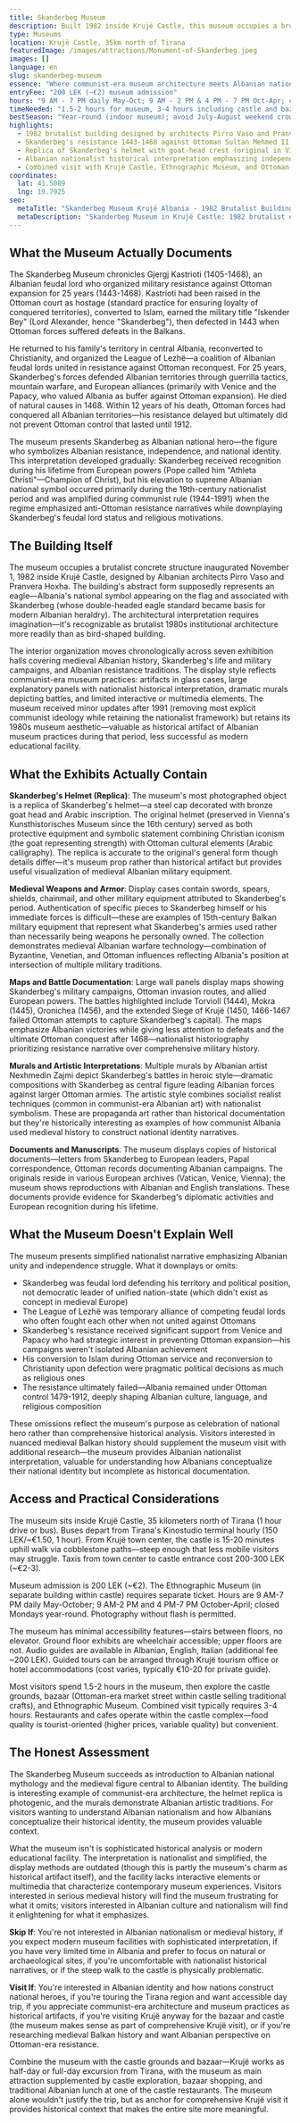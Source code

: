 ```yaml
---
title: Skanderbeg Museum
description: Built 1982 inside Krujë Castle, this museum occupies a brutalist concrete structure designed to resemble an eagle (Albania's national symbol), displaying artifacts and Albanian nationalist narrative about Gjergj Kastrioti Skanderbeg's 25-year resistance (1443-1468) against Ottoman expansion that ultimately failed after his death.
type: Museums
location: Krujë Castle, 35km north of Tirana
featuredImage: /images/attractions/Monument-of-Skanderbeg.jpeg
images: []
language: en
slug: skanderbeg-museum
essence: "Where communist-era museum architecture meets Albanian nationalist mythology about the medieval lord who delayed but didn't prevent Ottoman conquest"
entryFee: "200 LEK (~€2) museum admission"
hours: "9 AM - 7 PM daily May-Oct; 9 AM - 2 PM & 4 PM - 7 PM Oct-Apr; closed Mondays"
timeNeeded: "1.5-2 hours for museum, 3-4 hours including castle and bazaar"
bestSeason: "Year-round (indoor museum); avoid July-August weekend crowds"
highlights:
  - 1982 brutalist building designed by architects Pirro Vaso and Pranvera Hoxha as abstract eagle shape
  - Skanderbeg's resistance 1443-1468 against Ottoman Sultan Mehmed II (who conquered Constantinople 1453)
  - Replica of Skanderbeg's helmet with goat-head crest (original in Vienna)
  - Albanian nationalist historical interpretation emphasizing independence rather than feudal politics
  - Combined visit with Krujë Castle, Ethnographic Museum, and Ottoman-era bazaar
coordinates:
  lat: 41.5089
  lng: 19.7925
seo:
  metaTitle: "Skanderbeg Museum Krujë Albania - 1982 Brutalist Building Castle Complex"
  metaDescription: "Skanderbeg Museum in Krujë Castle: 1982 brutalist eagle-shaped building, 25-year resistance 1443-1468 artifacts, helmet replica. 500 LEK, 9-6 daily. 35km from Tirana."
---
```


## What the Museum Actually Documents

The Skanderbeg Museum chronicles Gjergj Kastrioti (1405-1468), an Albanian feudal lord who organized military resistance against Ottoman expansion for 25 years (1443-1468). Kastrioti had been raised in the Ottoman court as hostage (standard practice for ensuring loyalty of conquered territories), converted to Islam, earned the military title "Iskender Bey" (Lord Alexander, hence "Skanderbeg"), then defected in 1443 when Ottoman forces suffered defeats in the Balkans.

He returned to his family's territory in central Albania, reconverted to Christianity, and organized the League of Lezhë—a coalition of Albanian feudal lords united in resistance against Ottoman reconquest. For 25 years, Skanderbeg's forces defended Albanian territories through guerrilla tactics, mountain warfare, and European alliances (primarily with Venice and the Papacy, who valued Albania as buffer against Ottoman expansion). He died of natural causes in 1468. Within 12 years of his death, Ottoman forces had conquered all Albanian territories—his resistance delayed but ultimately did not prevent Ottoman control that lasted until 1912.

The museum presents Skanderbeg as Albanian national hero—the figure who symbolizes Albanian resistance, independence, and national identity. This interpretation developed gradually: Skanderbeg received recognition during his lifetime from European powers (Pope called him "Athleta Christi"—Champion of Christ), but his elevation to supreme Albanian national symbol occurred primarily during the 19th-century nationalist period and was amplified during communist rule (1944-1991) when the regime emphasized anti-Ottoman resistance narratives while downplaying Skanderbeg's feudal lord status and religious motivations.

## The Building Itself

The museum occupies a brutalist concrete structure inaugurated November 1, 1982 inside Krujë Castle, designed by Albanian architects Pirro Vaso and Pranvera Hoxha. The building's abstract form supposedly represents an eagle—Albania's national symbol appearing on the flag and associated with Skanderbeg (whose double-headed eagle standard became basis for modern Albanian heraldry). The architectural interpretation requires imagination—it's recognizable as brutalist 1980s institutional architecture more readily than as bird-shaped building.

The interior organization moves chronologically across seven exhibition halls covering medieval Albanian history, Skanderbeg's life and military campaigns, and Albanian resistance traditions. The display style reflects communist-era museum practices: artifacts in glass cases, large explanatory panels with nationalist historical interpretation, dramatic murals depicting battles, and limited interactive or multimedia elements. The museum received minor updates after 1991 (removing most explicit communist ideology while retaining the nationalist framework) but retains its 1980s museum aesthetic—valuable as historical artifact of Albanian museum practices during that period, less successful as modern educational facility.

## What the Exhibits Actually Contain

**Skanderbeg's Helmet (Replica)**: The museum's most photographed object is a replica of Skanderbeg's helmet—a steel cap decorated with bronze goat head and Arabic inscription. The original helmet (preserved in Vienna's Kunsthistorisches Museum since the 16th century) served as both protective equipment and symbolic statement combining Christian iconism (the goat representing strength) with Ottoman cultural elements (Arabic calligraphy). The replica is accurate to the original's general form though details differ—it's museum prop rather than historical artifact but provides useful visualization of medieval Albanian military equipment.

**Medieval Weapons and Armor**: Display cases contain swords, spears, shields, chainmail, and other military equipment attributed to Skanderbeg's period. Authentication of specific pieces to Skanderbeg himself or his immediate forces is difficult—these are examples of 15th-century Balkan military equipment that represent what Skanderbeg's armies used rather than necessarily being weapons he personally owned. The collection demonstrates medieval Albanian warfare technology—combination of Byzantine, Venetian, and Ottoman influences reflecting Albania's position at intersection of multiple military traditions.

**Maps and Battle Documentation**: Large wall panels display maps showing Skanderbeg's military campaigns, Ottoman invasion routes, and allied European powers. The battles highlighted include Torvioll (1444), Mokra (1445), Oronichea (1456), and the extended Siege of Krujë (1450, 1466-1467 failed Ottoman attempts to capture Skanderbeg's capital). The maps emphasize Albanian victories while giving less attention to defeats and the ultimate Ottoman conquest after 1468—nationalist historiography prioritizing resistance narrative over comprehensive military history.

**Murals and Artistic Interpretations**: Multiple murals by Albanian artist Nexhmedin Zajmi depict Skanderbeg's battles in heroic style—dramatic compositions with Skanderbeg as central figure leading Albanian forces against larger Ottoman armies. The artistic style combines socialist realist techniques (common in communist-era Albanian art) with nationalist symbolism. These are propaganda art rather than historical documentation but they're historically interesting as examples of how communist Albania used medieval history to construct national identity narratives.

**Documents and Manuscripts**: The museum displays copies of historical documents—letters from Skanderbeg to European leaders, Papal correspondence, Ottoman records documenting Albanian campaigns. The originals reside in various European archives (Vatican, Venice, Vienna); the museum shows reproductions with Albanian and English translations. These documents provide evidence for Skanderbeg's diplomatic activities and European recognition during his lifetime.

## What the Museum Doesn't Explain Well

The museum presents simplified nationalist narrative emphasizing Albanian unity and independence struggle. What it downplays or omits:

- Skanderbeg was feudal lord defending his territory and political position, not democratic leader of unified nation-state (which didn't exist as concept in medieval Europe)
- The League of Lezhë was temporary alliance of competing feudal lords who often fought each other when not united against Ottomans
- Skanderbeg's resistance received significant support from Venice and Papacy who had strategic interest in preventing Ottoman expansion—his campaigns weren't isolated Albanian achievement
- His conversion to Islam during Ottoman service and reconversion to Christianity upon defection were pragmatic political decisions as much as religious ones
- The resistance ultimately failed—Albania remained under Ottoman control 1479-1912, deeply shaping Albanian culture, language, and religious composition

These omissions reflect the museum's purpose as celebration of national hero rather than comprehensive historical analysis. Visitors interested in nuanced medieval Balkan history should supplement the museum visit with additional research—the museum provides Albanian nationalist interpretation, valuable for understanding how Albanians conceptualize their national identity but incomplete as historical documentation.

## Access and Practical Considerations

The museum sits inside Krujë Castle, 35 kilometers north of Tirana (1 hour drive or bus). Buses depart from Tirana's Kinostudio terminal hourly (150 LEK/~€1.50, 1 hour). From Krujë town center, the castle is 15-20 minutes uphill walk via cobblestone paths—steep enough that less mobile visitors may struggle. Taxis from town center to castle entrance cost 200-300 LEK (~€2-3).

Museum admission is 200 LEK (~€2). The Ethnographic Museum (in separate building within castle) requires separate ticket. Hours are 9 AM-7 PM daily May-October; 9 AM-2 PM and 4 PM-7 PM October-April; closed Mondays year-round. Photography without flash is permitted.

The museum has minimal accessibility features—stairs between floors, no elevator. Ground floor exhibits are wheelchair accessible; upper floors are not. Audio guides are available in Albanian, English, Italian (additional fee ~200 LEK). Guided tours can be arranged through Krujë tourism office or hotel accommodations (cost varies, typically €10-20 for private guide).

Most visitors spend 1.5-2 hours in the museum, then explore the castle grounds, bazaar (Ottoman-era market street within castle selling traditional crafts), and Ethnographic Museum. Combined visit typically requires 3-4 hours. Restaurants and cafes operate within the castle complex—food quality is tourist-oriented (higher prices, variable quality) but convenient.

## The Honest Assessment

The Skanderbeg Museum succeeds as introduction to Albanian national mythology and the medieval figure central to Albanian identity. The building is interesting example of communist-era architecture, the helmet replica is photogenic, and the murals demonstrate Albanian artistic traditions. For visitors wanting to understand Albanian nationalism and how Albanians conceptualize their historical identity, the museum provides valuable context.

What the museum isn't is sophisticated historical analysis or modern educational facility. The interpretation is nationalist and simplified, the display methods are outdated (though this is partly the museum's charm as historical artifact itself), and the facility lacks interactive elements or multimedia that characterize contemporary museum experiences. Visitors interested in serious medieval history will find the museum frustrating for what it omits; visitors interested in Albanian culture and nationalism will find it enlightening for what it emphasizes.

**Skip If**: You're not interested in Albanian nationalism or medieval history, if you expect modern museum facilities with sophisticated interpretation, if you have very limited time in Albania and prefer to focus on natural or archaeological sites, if you're uncomfortable with nationalist historical narratives, or if the steep walk to the castle is physically problematic.

**Visit If**: You're interested in Albanian identity and how nations construct national heroes, if you're touring the Tirana region and want accessible day trip, if you appreciate communist-era architecture and museum practices as historical artifacts, if you're visiting Krujë anyway for the bazaar and castle (the museum makes sense as part of comprehensive Krujë visit), or if you're researching medieval Balkan history and want Albanian perspective on Ottoman-era resistance.

Combine the museum with the castle grounds and bazaar—Krujë works as half-day or full-day excursion from Tirana, with the museum as main attraction supplemented by castle exploration, bazaar shopping, and traditional Albanian lunch at one of the castle restaurants. The museum alone wouldn't justify the trip, but as anchor for comprehensive Krujë visit it provides historical context that makes the entire site more meaningful.

